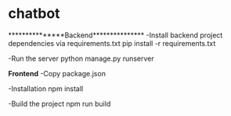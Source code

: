 # chatbot
<p>
***************Backend***************
-Install backend project dependencies via requirements.txt
    pip install -r requirements.txt

-Run the server
    python manage.py runserver

**************Frontend**************
-Copy package.json

-Installation
    npm install

-Build the project
    npm run build
</p>
